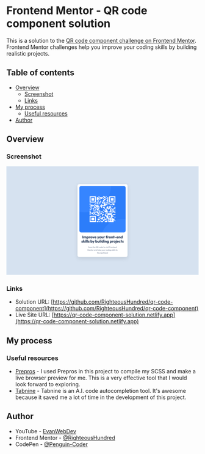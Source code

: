 # Frontend Mentor - QR code component solution

This is a solution to the [QR code component challenge on Frontend Mentor](https://www.frontendmentor.io/challenges/qr-code-component-iux_sIO_H). Frontend Mentor challenges help you improve your coding skills by building realistic projects.

## Table of contents

- [Overview](#overview)
  - [Screenshot](#screenshot)
  - [Links](#links)
- [My process](#my-process)
  - [Useful resources](#useful-resources)
- [Author](#author)

## Overview

### Screenshot

![](./screenshot.png)

### Links

- Solution URL: [https://github.com/RighteousHundred/qr-code-component](https://github.com/RighteousHundred/qr-code-component)
- Live Site URL: [https://qr-code-component-solution.netlify.app](https://qr-code-component-solution.netlify.app)

## My process

### Useful resources

- [Prepros](https://www.prepros.io) - I used Prepros in this project to compile my SCSS and make a live browser preview for me. This is a very effective tool that I would look forward to exploring.
- [Tabnine](https://www.tabnine.com) - Tabnine is an A.I. code autocompletion tool. It's awesome because it saved me a lot of time in the development of this project.

## Author

- YouTube - [EvanWebDev](https://www.youtube.com/channel/UCabhFpBls98B-O5QfVnGu4Q)
- Frontend Mentor - [@RighteousHundred](https://www.frontendmentor.io/profile/RighteousHundred)
- CodePen - [@Penguin-Coder](https://codepen.io/Penguin-Coder)
